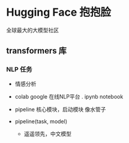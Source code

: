# Hugging Face 抱抱脸
全球最大的大模型社区
## transformers 库
### NLP 任务
- 情感分析
- colab
   google 在线NLP平台
    . ipynb notebook

- pipeline 核心模块，启动模块
   像水管子


- pipeline(task, model)
   - 遥遥领先，中文模型